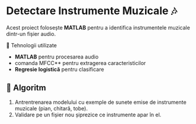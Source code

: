 # Detectare Instrumente Muzicale 🎶  
Acest proiect folosește **MATLAB** pentru a identifica instrumentele muzicale dintr-un fișier audio.  

🔹 Tehnologii utilizate  
- **MATLAB** pentru procesarea audio  
- comanda MFCC** pentru extragerea caracteristicilor  
- **Regresie logistică** pentru clasificare  

## 🔹 Algoritm 
1. Antrentrenarea  modelului cu exemple de sunete emise de instrumente muzicale (pian, chitară, tobe).  
2. Validare pe un fișier nou șiprezice ce instrumente apar în el.  

 
